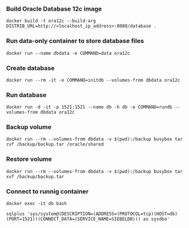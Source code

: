 ### Build Oracle Database 12c image
```
docker build -t ora12c --build-arg DISTRIB_URL=http://<localhost_ip_address>:8080/database .
```

### Run data-only container to store database files
```
docker run --name dbdata -e COMMAND=data ora12c
```

### Create database
```
docker run --rm -it -e COMMAND=initdb --volumes-from dbdata ora12c
```

### Run database
```
docker run -d -it -p 1521:1521 --name db -h db -e COMMAND=rundb --volumes-from dbdata ora12c
```

### Backup volume
```
docker run --rm --volumes-from dbdata -v $(pwd):/backup busybox tar cvf /backup/backup.tar /oracle/shared
```

### Restore volume
```
docker run --rm --volumes-from dbdata -v $(pwd):/backup busybox tar xvf /backup/backup.tar
```

### Connect to runnig container
```
docker exec -it db bash

sqlplus 'sys/system@(DESCRIPTION=(ADDRESS=(PROTOCOL=tcp)(HOST=db)(PORT=1521))(CONNECT_DATA=(SERVICE_NAME=SIEBELDB))) as sysdba'
```
